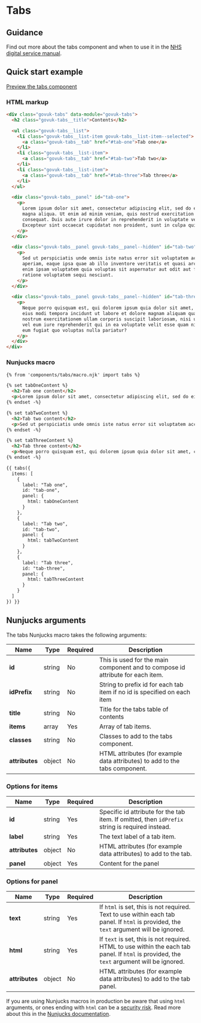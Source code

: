# Tabs

## Guidance

Find out more about the tabs component and when to use it in the [NHS digital service manual](https://service-manual.nhs.uk/design-system/components/tabs).

## Quick start example

[Preview the tabs component](https://nhsuk.github.io/nhsuk-frontend/components/tabs/index.html)

### HTML markup

```html
<div class="govuk-tabs" data-module="govuk-tabs">
  <h2 class="govuk-tabs__title">Contents</h2>

  <ul class="govuk-tabs__list">
    <li class="govuk-tabs__list-item govuk-tabs__list-item--selected">
      <a class="govuk-tabs__tab" href="#tab-one">Tab one</a>
    </li>
    <li class="govuk-tabs__list-item">
      <a class="govuk-tabs__tab" href="#tab-two">Tab two</a>
    </li>
    <li class="govuk-tabs__list-item">
      <a class="govuk-tabs__tab" href="#tab-three">Tab three</a>
    </li>
  </ul>

  <div class="govuk-tabs__panel" id="tab-one">
    <p>
      Lorem ipsum dolor sit amet, consectetur adipiscing elit, sed do eiusmod tempor incididunt ut labore et dolore
      magna aliqua. Ut enim ad minim veniam, quis nostrud exercitation ullamco laboris nisi ut aliquip ex ea commodo
      consequat. Duis aute irure dolor in reprehenderit in voluptate velit esse cillum dolore eu fugiat nulla pariatur.
      Excepteur sint occaecat cupidatat non proident, sunt in culpa qui officia deserunt mollit anim id est laborum.
    </p>
  </div>

  <div class="govuk-tabs__panel govuk-tabs__panel--hidden" id="tab-two">
    <p>
      Sed ut perspiciatis unde omnis iste natus error sit voluptatem accusantium doloremque laudantium, totam rem
      aperiam, eaque ipsa quae ab illo inventore veritatis et quasi architecto beatae vitae dicta sunt explicabo. Nemo
      enim ipsam voluptatem quia voluptas sit aspernatur aut odit aut fugit, sed quia consequuntur magni dolores eos qui
      ratione voluptatem sequi nesciunt.
    </p>
  </div>

  <div class="govuk-tabs__panel govuk-tabs__panel--hidden" id="tab-three">
    <p>
      Neque porro quisquam est, qui dolorem ipsum quia dolor sit amet, consectetur, adipisci velit, sed quia non numquam
      eius modi tempora incidunt ut labore et dolore magnam aliquam quaerat voluptatem. Ut enim ad minima veniam, quis
      nostrum exercitationem ullam corporis suscipit laboriosam, nisi ut aliquid ex ea commodi consequatur? Quis autem
      vel eum iure reprehenderit qui in ea voluptate velit esse quam nihil molestiae consequatur, vel illum qui dolorem
      eum fugiat quo voluptas nulla pariatur?
    </p>
  </div>
</div>
```

### Nunjucks macro

```html
{% from 'components/tabs/macro.njk' import tabs %}

{% set tabOneContent %}
  <h2>Tab one content</h2>
  <p>Lorem ipsum dolor sit amet, consectetur adipiscing elit, sed do eiusmod tempor incididunt ut labore et dolore magna aliqua. Ut enim ad minim veniam, quis nostrud exercitation ullamco laboris nisi ut aliquip ex ea commodo consequat. Duis aute irure dolor in reprehenderit in voluptate velit esse cillum dolore eu fugiat nulla pariatur. Excepteur sint occaecat cupidatat non proident, sunt in culpa qui officia deserunt mollit anim id est laborum.</p>
{% endset -%}

{% set tabTwoContent %}
  <h2>Tab two content</h2>
  <p>Sed ut perspiciatis unde omnis iste natus error sit voluptatem accusantium doloremque laudantium, totam rem aperiam, eaque ipsa quae ab illo inventore veritatis et quasi architecto beatae vitae dicta sunt explicabo. Nemo enim ipsam voluptatem quia voluptas sit aspernatur aut odit aut fugit, sed quia consequuntur magni dolores eos qui ratione voluptatem sequi nesciunt.</p>
{% endset -%}

{% set tabThreeContent %}
  <h2>Tab three content</h2>
  <p>Neque porro quisquam est, qui dolorem ipsum quia dolor sit amet, consectetur, adipisci velit, sed quia non numquam eius modi tempora incidunt ut labore et dolore magnam aliquam quaerat voluptatem. Ut enim ad minima veniam, quis nostrum exercitationem ullam corporis suscipit laboriosam, nisi ut aliquid ex ea commodi consequatur? Quis autem vel eum iure reprehenderit qui in ea voluptate velit esse quam nihil molestiae consequatur, vel illum qui dolorem eum fugiat quo voluptas nulla pariatur?</p>
{% endset -%}

{{ tabs({
  items: [
    {
      label: "Tab one",
      id: "tab-one",
      panel: {
        html: tabOneContent
      }
    },
    {
      label: "Tab two",
      id: "tab-two",
      panel: {
        html: tabTwoContent
      }
    },
    {
      label: "Tab three",
      id: "tab-three",
      panel: {
        html: tabThreeContent
      }
    }
  ]
}) }}
```

## Nunjucks arguments

The tabs Nunjucks macro takes the following arguments:

| Name           | Type   | Required | Description                                                                    |
| -------------- | ------ | -------- | ------------------------------------------------------------------------------ |
| **id**         | string | No       | This is used for the main component and to compose id attribute for each item. |
| **idPrefix**   | string | No       | String to prefix id for each tab item if no id is specified on each item       |
| **title**      | string | No       | Title for the tabs table of contents                                           |
| **items**      | array  | Yes      | Array of tab items.                                                            |
| **classes**    | string | No       | Classes to add to the tabs component.                                          |
| **attributes** | object | No       | HTML attributes (for example data attributes) to add to the tabs component.    |

### Options for items

| Name           | Type   | Required | Description                                                                                     |
| -------------- | ------ | -------- | ----------------------------------------------------------------------------------------------- |
| **id**         | string | Yes      | Specific id attribute for the tab item. If omitted, then `idPrefix` string is required instead. |
| **label**      | string | Yes      | The text label of a tab item.                                                                   |
| **attributes** | object | No       | HTML attributes (for example data attributes) to add to the tab.                                |
| **panel**      | object | Yes      | Content for the panel                                                                           |

### Options for panel

| Name           | Type   | Required | Description                                                                                                                                |
| -------------- | ------ | -------- | ------------------------------------------------------------------------------------------------------------------------------------------ |
| **text**       | string | Yes      | If `html` is set, this is not required. Text to use within each tab panel. If `html` is provided, the `text` argument will be ignored.     |
| **html**       | string | Yes      | If `text` is set, this is not required. HTML to use within the each tab panel. If `html` is provided, the `text` argument will be ignored. |
| **attributes** | object | No       | HTML attributes (for example data attributes) to add to the tab panel.                                                                     |

If you are using Nunjucks macros in production be aware that using `html` arguments, or ones ending with `html` can be a [security risk](https://developer.mozilla.org/en-US/docs/Glossary/Cross-site_scripting). Read more about this in the [Nunjucks documentation](https://mozilla.github.io/nunjucks/api.html#user-defined-templates-warning).
